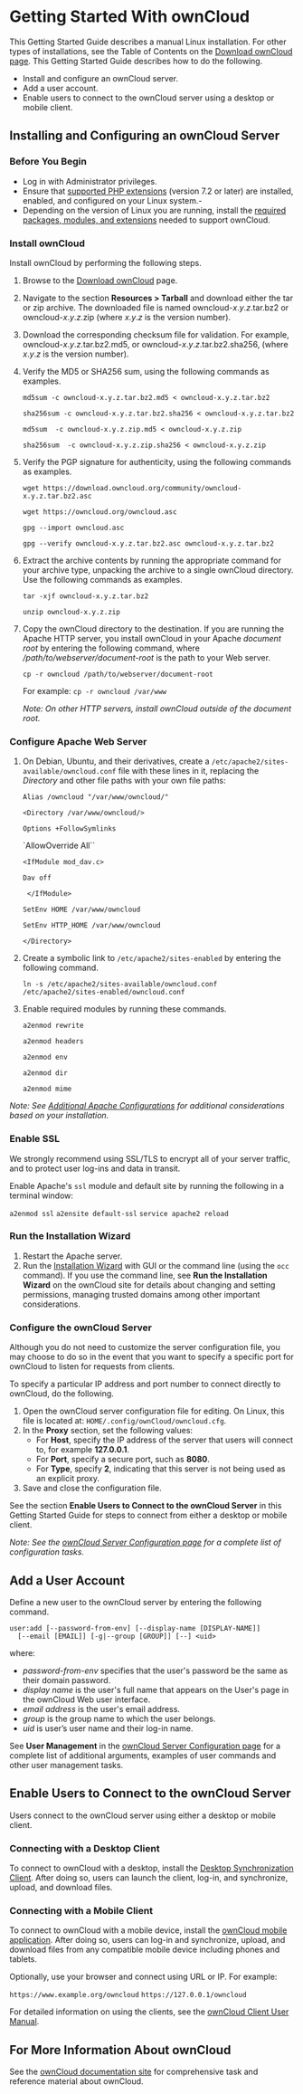 # Getting Started With ownCloud #

This Getting Started Guide describes a manual Linux installation. For other types of installations, see the Table of Contents on the [Download ownCloud page](https://owncloud.org/download/). This Getting Started Guide describes how to do the following.

- Install and configure an ownCloud server.
- Add a user account.
- Enable users to connect to the ownCloud server using a desktop or mobile client. 

## Installing and Configuring an ownCloud Server ##

### Before You Begin ###

- Log in with Administrator privileges.
- Ensure that [supported PHP extensions](https://doc.owncloud.org/server/10.0/admin_manual/installation/source_installation.html#prerequisites) (version 7.2 or later) are installed, enabled, and configured on your Linux system.- 
- Depending on the version of Linux you are running, install the [required packages, modules, and extensions](https://doc.owncloud.org/server/10.0/admin_manual/installation/source_installation.html#ubuntu-installation-label) needed to support ownCloud.

### Install ownCloud

Install ownCloud by performing the following steps.

1. Browse to the [Download ownCloud](https://owncloud.org/download/) page.
2. Navigate to the section **Resources > Tarball** and download either the tar or zip archive. The downloaded file is named owncloud-*x*.*y*.*z*.tar.bz2 or owncloud-*x*.*y*.*z*.zip (where *x*.*y*.*z* is the version number).
3. Download the corresponding checksum file for validation. For example, owncloud-*x*.*y*.*z*.tar.bz2.md5, or owncloud-*x*.*y*.*z*.tar.bz2.sha256, (where *x*.*y*.*z* is the version number).
4. Verify the MD5 or SHA256 sum, using the following commands as examples.     

	 
	``md5sum -c owncloud-x.y.z.tar.bz2.md5 < owncloud-x.y.z.tar.bz2``

	``sha256sum -c owncloud-x.y.z.tar.bz2.sha256 < owncloud-x.y.z.tar.bz2``

    ``md5sum  -c owncloud-x.y.z.zip.md5 < owncloud-x.y.z.zip``

    ``sha256sum  -c owncloud-x.y.z.zip.sha256 < owncloud-x.y.z.zip``
	

1. Verify the PGP signature for authenticity, using the following commands as examples.

     
    ``wget https://download.owncloud.org/community/owncloud-x.y.z.tar.bz2.asc``

    ``wget https://owncloud.org/owncloud.asc``

    ``gpg --import owncloud.asc``

    ``gpg --verify owncloud-x.y.z.tar.bz2.asc owncloud-x.y.z.tar.bz2``
  
1. Extract the archive contents by running the appropriate  command for your archive type, unpacking the archive to a single ownCloud directory. Use the following commands as examples.

	``tar -xjf owncloud-x.y.z.tar.bz2``

	``unzip owncloud-x.y.z.zip``


1. Copy the ownCloud directory to the destination. If you are running the Apache HTTP server, you install ownCloud in your Apache *document root* by entering the following command, where */path/to/webserver/document-root* is the path to your Web server.  

	``cp -r owncloud /path/to/webserver/document-root``

	For example: ``cp -r owncloud /var/www``

	*Note: On other HTTP servers, install ownCloud outside of the document root.*

### Configure Apache Web Server


1. On Debian, Ubuntu, and their derivatives, create a ``/etc/apache2/sites-available/owncloud.conf`` file with these lines in it, replacing the *Directory* and other file paths with your own file paths:

	``Alias /owncloud "/var/www/owncloud/"``
	
	``<Directory /var/www/owncloud/>``
	
	``Options +FollowSymlinks``
	
	`AllowOverride All``
	
	``<IfModule mod_dav.c>``
	
	``Dav off``
	
	`` </IfModule>``
	
	``SetEnv HOME /var/www/owncloud``
	
	``SetEnv HTTP_HOME /var/www/owncloud``
	
	``</Directory>``

1. Create a symbolic link to ``/etc/apache2/sites-enabled`` by entering the following command.

	``ln -s /etc/apache2/sites-available/owncloud.conf /etc/apache2/sites-enabled/owncloud.conf``

1. Enable required modules by running these commands.

    ``a2enmod rewrite``

    ``a2enmod headers``

    ``a2enmod env``

    ``a2enmod dir``

    ``a2enmod mime``

*Note: See [Additional Apache Configurations](https://doc.owncloud.org/server/10.0/admin_manual/installation/source_installation.html#install-owncloud)  for additional considerations based on your installation.*

### Enable SSL

We strongly recommend using SSL/TLS to encrypt all of your server traffic, and to protect user log-ins and data in transit.

Enable Apache's ``ssl`` module and default site by running the following in a terminal window:

``a2enmod ssl``
``a2ensite default-ssl``
``service apache2 reload``

### Run the Installation Wizard

1. Restart the Apache server.
2. Run the [Installation Wizard](https://doc.owncloud.org/server/10.0/admin_manual/installation/installation_wizard.html) with GUI or the command line (using the ``occ`` command). If you use the command line, see **Run the Installation Wizard** on the ownCloud site for details about changing and setting permissions, managing trusted domains among other important considerations.  

### Configure the ownCloud Server

Although you do not need to customize the server configuration file, you may choose to do so in the event that you want to specify a specific port for ownCloud to listen for requests from clients.

To specify a particular IP address and port number to connect directly to ownCloud, do the following.

1. Open the ownCloud server configuration file for editing. On Linux, this file is located at:  ``HOME/.config/ownCloud/owncloud.cfg``.
2. In the **Proxy** section, set the following values:
	- For **Host**, specify the IP address of the server that users will connect to, for example **127.0.0.1**.
	- For **Port**, specify a secure port, such as **8080**. 
	- For **Type**, specify **2**, indicating that this server is not being used as an explicit proxy.
2. Save and close the configuration file.

See the section **Enable Users to Connect to the ownCloud Server** in this Getting Started Guide for steps to connect from either a desktop or mobile client.

*Note: See the [ownCloud Server Configuration page](https://doc.owncloud.org/server/10.0/admin_manual/configuration/server/index.html) for a complete list of configuration tasks.*

## Add a User Account

Define a new user to the ownCloud server by entering the following command. 

	user:add [--password-from-env] [--display-name [DISPLAY-NAME]] 
      [--email [EMAIL]] [-g|--group [GROUP]] [--] <uid>


	
where:

-	*password-from-env* specifies that the user's password be the same as their domain password.
- 	*display name* is the user's  full name that appears on the User's page in the ownCloud Web user interface.
- 	*email address* is the user's email address.
- 	*group* is the group name to which the user belongs.
- 	*uid* is user’s user name and their log-in name.
	
See **User Management** in the [ownCloud Server Configuration page](https://doc.owncloud.org/server/10.0/admin_manual/configuration/user/index.html) for a complete list of additional arguments, examples of user commands and other user management tasks.

## Enable Users to Connect to the ownCloud Server

Users connect to the ownCloud server using either a desktop or mobile client.

### Connecting with a Desktop Client

To connect to ownCloud with a desktop, install the [Desktop Synchronization Client](https://doc.owncloud.org/desktop/2.5/installing.html). After doing so, users can launch the client, log-in, and synchronize, upload, and download files.

### Connecting with a Mobile Client

To connect to ownCloud with a mobile device, install the [ownCloud mobile application](https://owncloud.com/apps/).  After doing so, users can log-in and synchronize, upload, and download files from any compatible mobile device including phones and tablets.

Optionally, use your browser and connect using URL or IP. For example:

``https://www.example.org/owncloud``
``https://127.0.0.1/owncloud``


For detailed information on using the clients, see the [ownCloud Client User Manual](https://doc.owncloud.org/server/8.2/user_manual/files/access_webdav.html).


## For More Information About ownCloud

See the [ownCloud documentation site](https://doc.owncloud.org/server/index.html) for comprehensive task and reference material about ownCloud.
